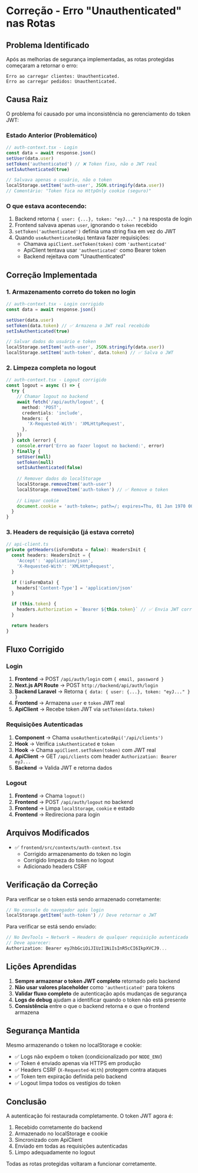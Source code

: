 # Correção - Erro "Unauthenticated" nas Rotas

## Problema Identificado

Após as melhorias de segurança implementadas, as rotas protegidas começaram a retornar o erro:
```
Erro ao carregar clientes: Unauthenticated.
Erro ao carregar pedidos: Unauthenticated.
```

## Causa Raiz

O problema foi causado por uma inconsistência no gerenciamento do token JWT:

### Estado Anterior (Problemático)
```typescript
// auth-context.tsx - Login
const data = await response.json()
setUser(data.user)
setToken('authenticated') // ❌ Token fixo, não o JWT real
setIsAuthenticated(true)

// Salvava apenas o usuário, não o token
localStorage.setItem('auth-user', JSON.stringify(data.user))
// Comentário: "Token fica no HttpOnly cookie (seguro)"
```

### O que estava acontecendo:
1. Backend retorna `{ user: {...}, token: "eyJ..." }` na resposta de login
2. Frontend salvava apenas `user`, ignorando o `token` recebido
3. `setToken('authenticated')` definia uma string fixa em vez do JWT
4. Quando `useAuthenticatedApi` tentava fazer requisições:
   - Chamava `apiClient.setToken(token)` com `'authenticated'`
   - ApiClient tentava usar `'authenticated'` como Bearer token
   - Backend rejeitava com "Unauthenticated"

## Correção Implementada

### 1. Armazenamento correto do token no login

```typescript
// auth-context.tsx - Login corrigido
const data = await response.json()

setUser(data.user)
setToken(data.token) // ✅ Armazena o JWT real recebido
setIsAuthenticated(true)

// Salvar dados do usuário e token
localStorage.setItem('auth-user', JSON.stringify(data.user))
localStorage.setItem('auth-token', data.token) // ✅ Salva o JWT
```

### 2. Limpeza completa no logout

```typescript
// auth-context.tsx - Logout corrigido
const logout = async () => {
  try {
    // Chamar logout no backend
    await fetch('/api/auth/logout', {
      method: 'POST',
      credentials: 'include',
      headers: {
        'X-Requested-With': 'XMLHttpRequest',
      },
    })
  } catch (error) {
    console.error('Erro ao fazer logout no backend:', error)
  } finally {
    setUser(null)
    setToken(null)
    setIsAuthenticated(false)
    
    // Remover dados do localStorage
    localStorage.removeItem('auth-user')
    localStorage.removeItem('auth-token') // ✅ Remove o token
    
    // Limpar cookie
    document.cookie = 'auth-token=; path=/; expires=Thu, 01 Jan 1970 00:00:00 GMT'
  }
}
```

### 3. Headers de requisição (já estava correto)

```typescript
// api-client.ts
private getHeaders(isFormData = false): HeadersInit {
  const headers: HeadersInit = {
    'Accept': 'application/json',
    'X-Requested-With': 'XMLHttpRequest',
  }

  if (!isFormData) {
    headers['Content-Type'] = 'application/json'
  }

  if (this.token) {
    headers.Authorization = `Bearer ${this.token}` // ✅ Envia JWT correto
  }

  return headers
}
```

## Fluxo Corrigido

### Login
1. **Frontend** → POST `/api/auth/login` com `{ email, password }`
2. **Next.js API Route** → POST `http://backend/api/auth/login`
3. **Backend Laravel** → Retorna `{ data: { user: {...}, token: "eyJ..." } }`
4. **Frontend** → Armazena `user` e `token` JWT real
5. **ApiClient** → Recebe token JWT via `setToken(data.token)`

### Requisições Autenticadas
1. **Component** → Chama `useAuthenticatedApi('/api/clients')`
2. **Hook** → Verifica `isAuthenticated` e `token`
3. **Hook** → Chama `apiClient.setToken(token)` com JWT real
4. **ApiClient** → GET `/api/clients` com header `Authorization: Bearer eyJ...`
5. **Backend** → Valida JWT e retorna dados

### Logout
1. **Frontend** → Chama `logout()`
2. **Frontend** → POST `/api/auth/logout` no backend
3. **Frontend** → Limpa `localStorage`, `cookie` e estado
4. **Frontend** → Redireciona para login

## Arquivos Modificados

- ✅ `frontend/src/contexts/auth-context.tsx`
  - Corrigido armazenamento do token no login
  - Corrigido limpeza do token no logout
  - Adicionado headers CSRF

## Verificação da Correção

Para verificar se o token está sendo armazenado corretamente:

```javascript
// No console do navegador após login
localStorage.getItem('auth-token') // Deve retornar o JWT
```

Para verificar se está sendo enviado:

```javascript
// No DevTools → Network → Headers de qualquer requisição autenticada
// Deve aparecer:
Authorization: Bearer eyJhbGciOiJIUzI1NiIsInR5cCI6IkpXVCJ9...
```

## Lições Aprendidas

1. **Sempre armazenar o token JWT completo** retornado pelo backend
2. **Não usar valores placeholder** como `'authenticated'` para tokens
3. **Validar fluxo completo** de autenticação após mudanças de segurança
4. **Logs de debug** ajudam a identificar quando o token não está presente
5. **Consistência** entre o que o backend retorna e o que o frontend armazena

## Segurança Mantida

Mesmo armazenando o token no localStorage e cookie:
- ✅ Logs não expõem o token (condicionalizado por `NODE_ENV`)
- ✅ Token é enviado apenas via HTTPS em produção
- ✅ Headers CSRF (`X-Requested-With`) protegem contra ataques
- ✅ Token tem expiração definida pelo backend
- ✅ Logout limpa todos os vestígios do token

## Conclusão

A autenticação foi restaurada completamente. O token JWT agora é:
1. Recebido corretamente do backend
2. Armazenado no localStorage e cookie
3. Sincronizado com ApiClient
4. Enviado em todas as requisições autenticadas
5. Limpo adequadamente no logout

Todas as rotas protegidas voltaram a funcionar corretamente.
